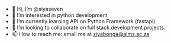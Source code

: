 - 👋 Hi, I’m @siyaseven
- 👀 I’m interested in python development 
- 🌱 I’m currently learning API on Python Framework (fastapi)
- 💞️ I’m looking to collaborate on full stack development projects.
- 📫 How to reach me: email me at siyabonga@aims.ac.za

<!---
siyaseven/siyaseven is a ✨ special ✨ repository because its `README.md` (this file) appears on your GitHub profile.
You can click the Preview link to take a look at your changes.
--->
